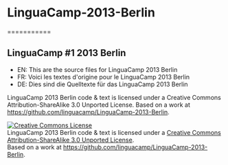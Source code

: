 # LinguaCamp-2013-Berlin
===========

## LinguaCamp #1 2013 Berlin

- EN: This are the source files for LinguaCamp 2013 Berlin
- FR: Voici les textes d'origine pour le LinguaCamp 2013 Berlin
- DE: Dies sind die Quelltexte für das LinguaCamp 2013 Berlin


LinguaCamp 2013 Berlin code & text is licensed under a Creative Commons Attribution-ShareAlike 3.0 Unported License.
Based on a work at https://github.com/linguacamp/LinguaCamp-2013-Berlin.

<a rel="license" href="http://creativecommons.org/licenses/by-sa/3.0/deed.en_US"><img alt="Creative Commons License" style="border-width:0" src="http://i.creativecommons.org/l/by-sa/3.0/80x15.png" /></a><br /><span xmlns:dct="http://purl.org/dc/terms/" href="http://purl.org/dc/dcmitype/Text" property="dct:title" rel="dct:type">LinguaCamp 2013 Berlin code & text</span> is licensed under a <a rel="license" href="http://creativecommons.org/licenses/by-sa/3.0/deed.en_US">Creative Commons Attribution-ShareAlike 3.0 Unported License</a>.<br />Based on a work at <a xmlns:dct="http://purl.org/dc/terms/" href="https://github.com/linguacamp/LinguaCamp-2013-Berlin" rel="dct:source">https://github.com/linguacamp/LinguaCamp-2013-Berlin</a>.
